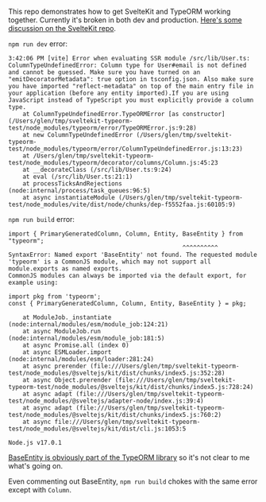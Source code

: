 This repo demonstrates how to get SvelteKit and TypeORM working together. Currently it's broken in both dev and production. [Here's some discussion on the SvelteKit repo](https://github.com/sveltejs/kit/discussions/3334).

`npm run dev` error:
```
3:42:06 PM [vite] Error when evaluating SSR module /src/lib/User.ts:
ColumnTypeUndefinedError: Column type for User#email is not defined and cannot be guessed. Make sure you have turned on an "emitDecoratorMetadata": true option in tsconfig.json. Also make sure you have imported "reflect-metadata" on top of the main entry file in your application (before any entity imported).If you are using JavaScript instead of TypeScript you must explicitly provide a column type.
    at ColumnTypeUndefinedError.TypeORMError [as constructor] (/Users/glen/tmp/sveltekit-typeorm-test/node_modules/typeorm/error/TypeORMError.js:9:28)
    at new ColumnTypeUndefinedError (/Users/glen/tmp/sveltekit-typeorm-test/node_modules/typeorm/error/ColumnTypeUndefinedError.js:13:23)
    at /Users/glen/tmp/sveltekit-typeorm-test/node_modules/typeorm/decorator/columns/Column.js:45:23
    at __decorateClass (/src/lib/User.ts:9:24)
    at eval (/src/lib/User.ts:21:1)
    at processTicksAndRejections (node:internal/process/task_queues:96:5)
    at async instantiateModule (/Users/glen/tmp/sveltekit-typeorm-test/node_modules/vite/dist/node/chunks/dep-f5552faa.js:60105:9)
```


`npm run build` error:

```
import { PrimaryGeneratedColumn, Column, Entity, BaseEntity } from "typeorm";
                                                 ^^^^^^^^^^
SyntaxError: Named export 'BaseEntity' not found. The requested module 'typeorm' is a CommonJS module, which may not support all module.exports as named exports.
CommonJS modules can always be imported via the default export, for example using:

import pkg from 'typeorm';
const { PrimaryGeneratedColumn, Column, Entity, BaseEntity } = pkg;

    at ModuleJob._instantiate (node:internal/modules/esm/module_job:124:21)
    at async ModuleJob.run (node:internal/modules/esm/module_job:181:5)
    at async Promise.all (index 0)
    at async ESMLoader.import (node:internal/modules/esm/loader:281:24)
    at async prerender (file:///Users/glen/tmp/sveltekit-typeorm-test/node_modules/@sveltejs/kit/dist/chunks/index5.js:352:28)
    at async Object.prerender (file:///Users/glen/tmp/sveltekit-typeorm-test/node_modules/@sveltejs/kit/dist/chunks/index5.js:728:24)
    at async adapt (file:///Users/glen/tmp/sveltekit-typeorm-test/node_modules/@sveltejs/adapter-node/index.js:39:4)
    at async adapt (file:///Users/glen/tmp/sveltekit-typeorm-test/node_modules/@sveltejs/kit/dist/chunks/index5.js:760:2)
    at async file:///Users/glen/tmp/sveltekit-typeorm-test/node_modules/@sveltejs/kit/dist/cli.js:1053:5

Node.js v17.0.1
```

[BaseEntity is obviously part of the TypeORM library](https://github.com/typeorm/typeorm/blob/master/src/repository/BaseEntity.ts) so it's not clear to me what's going on.

Even commenting out BaseEntity, `npm run build` chokes with the same error except with `Column`.
